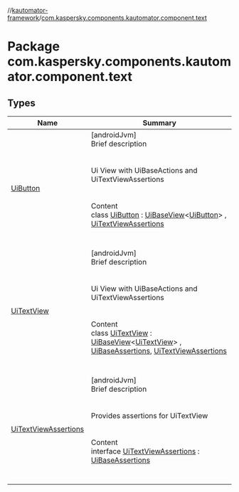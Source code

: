 //[kautomator-framework](../index.md)/[com.kaspersky.components.kautomator.component.text](index.md)



# Package com.kaspersky.components.kautomator.component.text  


## Types  
  
|  Name|  Summary| 
|---|---|
| [UiButton](-ui-button/index.md)| [androidJvm]  <br>Brief description  <br><br><br>Ui View with UiBaseActions and UiTextViewAssertions<br><br>  <br>Content  <br>class [UiButton](-ui-button/index.md) : [UiBaseView](../com.kaspersky.components.kautomator.component.common.views/-ui-base-view/index.md)<[UiButton](-ui-button/index.md)> , [UiTextViewAssertions](-ui-text-view-assertions/index.md)  <br><br><br>
| [UiTextView](-ui-text-view/index.md)| [androidJvm]  <br>Brief description  <br><br><br>Ui View with UiBaseActions and UiTextViewAssertions<br><br>  <br>Content  <br>class [UiTextView](-ui-text-view/index.md) : [UiBaseView](../com.kaspersky.components.kautomator.component.common.views/-ui-base-view/index.md)<[UiTextView](-ui-text-view/index.md)> , [UiBaseAssertions](../com.kaspersky.components.kautomator.component.common.assertions/-ui-base-assertions/index.md), [UiTextViewAssertions](-ui-text-view-assertions/index.md)  <br><br><br>
| [UiTextViewAssertions](-ui-text-view-assertions/index.md)| [androidJvm]  <br>Brief description  <br><br><br>Provides assertions for UiTextView<br><br>  <br>Content  <br>interface [UiTextViewAssertions](-ui-text-view-assertions/index.md) : [UiBaseAssertions](../com.kaspersky.components.kautomator.component.common.assertions/-ui-base-assertions/index.md)  <br><br><br>

